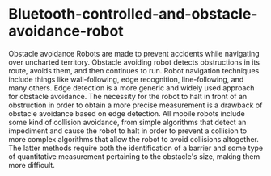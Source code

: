 # Bluetooth-controlled-and-obstacle-avoidance-robot
Obstacle avoidance Robots are made to prevent accidents while navigating over uncharted territory. Obstacle avoiding robot detects obstructions in its route, avoids them, and then continues to run. Robot navigation techniques include things like wall-following, edge recognition, line-following, and many others. Edge detection is a more generic and widely used approach for obstacle avoidance. The necessity for the robot to halt in front of an obstruction in order to obtain a more precise measurement is a drawback of obstacle avoidance based on edge detection. All mobile robots include some kind of collision avoidance, from simple algorithms that detect an impediment and cause the robot to halt in order to prevent a collision to more complex algorithms that allow the robot to avoid collisions altogether. The latter methods require both the identification of a barrier and some type of quantitative measurement pertaining to the obstacle's size, making them more difficult.
